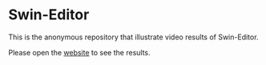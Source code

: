 # Swin-Editor

This is the anonymous repository that illustrate video results of Swin-Editor.

Please open the [website]([https://ruoyufeng.github.io/CCEdit.github.io/](https://swin-editor.github.io/SwinEditor/)) to see the results.
